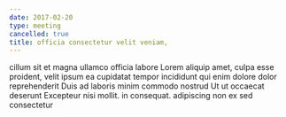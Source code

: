 ```yaml
---
date: 2017-02-20
type: meeting
cancelled: true
title: officia consectetur velit veniam,
---
```

cillum sit et magna ullamco officia labore Lorem aliquip amet, culpa esse proident, velit ipsum ea cupidatat tempor incididunt qui enim dolore dolor reprehenderit Duis ad laboris minim commodo nostrud Ut ut occaecat deserunt Excepteur nisi mollit. in consequat. adipiscing non ex sed consectetur